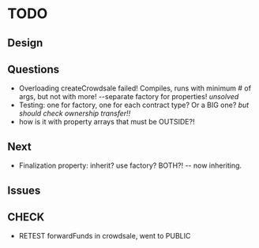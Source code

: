 # TODO

## Design

## Questions
- Overloading createCrowdsale failed! Compiles, runs with minimum # of args, but not with more! --separate factory for properties! *unsolved*
- Testing: one for factory, one for each contract type? Or a BIG one? *but should check ownership transfer!!*
- how is it with property arrays that must be OUTSIDE?!

## Next
- Finalization property: inherit? use factory? BOTH?! -- now inheriting.

## Issues

## CHECK
- RETEST forwardFunds in crowdsale, went to PUBLIC
